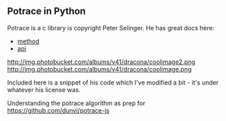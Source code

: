 Potrace in Python
-----------------

Potrace is a c library is copyright Peter Selinger.
He has great docs here:

* [method](http://potrace.sourceforge.net/potrace.pdf)
* [api](http://potrace.sourceforge.net/potracelib.pdf)

http://img.photobucket.com/albums/v41/dracona/coolimage2.png
http://img.photobucket.com/albums/v41/dracona/coolimage.png

Included here is a snippet of his code which I've modified a bit - it's under
whatever his license was.

Understanding the potrace algorithm as prep for https://github.com/dunvi/potrace-js
